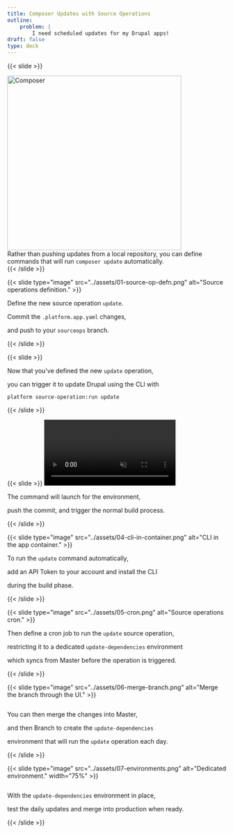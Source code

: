 ```yaml
---
title: Composer Updates with Source Operations
outline:
    problem: |
        I need scheduled updates for my Drupal apps!
draft: false
type: deck
---
```


{{< slide >}}
<div class="two-col-svg">
  <div><img src="../assets/composer-logo.png" class="plain" width="400px" alt="Composer" /></div>
  <div>Rather than pushing updates from a local repository, you can define commands that will run <code>composer update</code> automatically.</div>
</div>
{{< /slide >}}

{{< slide type="image" src="../assets/01-source-op-defn.png" alt="Source operations definition." >}}
<p>Define the new source operation <code>update</code>.</p>
<p>Commit the <code>.platform.app.yaml</code> changes,</p>
<p>and push to your <code>sourceops</code> branch.</p>
{{< /slide >}}

{{< slide >}}
<p>Now that you've defined the new <code>update</code> operation,</p>
<p>you can trigger it to update Drupal using the CLI with</p>
<p><code>platform source-operation:run update</code></p>
{{< /slide >}}

{{< slide >}}
<video width="60%" data-autoplay muted playsinline>
  <source src="../assets/03-console-sourceops.mp4" type="video/mp4">
</video>
<p>The command will launch for the environment,</p>
<p>push the commit, and trigger the normal build process.</p>
{{< /slide >}}

{{< slide type="image" src="../assets/04-cli-in-container.png" alt="CLI in the app container." >}}
<p>To run the <code>update</code> command automatically,</p>
<p>add an API Token to your account and install the CLI</p>
<p>during the build phase.</p>
{{< /slide >}}

{{< slide type="image" src="../assets/05-cron.png" alt="Source operations cron." >}}
<p>Then define a cron job to run the <code>update</code> source operation,</p>
<p>restricting it to a dedicated <code>update-dependencies</code> environment</p>
<p>which syncs from Master before the operation is triggered.</p>
{{< /slide >}}

{{< slide type="image" src="../assets/06-merge-branch.png" alt="Merge the branch through the UI." >}}
<p style="margin-top: 2em;">You can then merge the changes into Master,</p>
<p>and then Branch to create the <code>update-dependencies</code></p>
<p>environment that will run the <code>update</code> operation each day.</p>
{{< /slide >}}

{{< slide type="image" src="../assets/07-environments.png" alt="Dedicated environment." width="75%" >}}
<p style="margin-top: 2em;">With the <code>update-dependencies</code> environment in place,</p>
<p>test the daily updates and merge into production when ready.</p>
{{< /slide >}}
